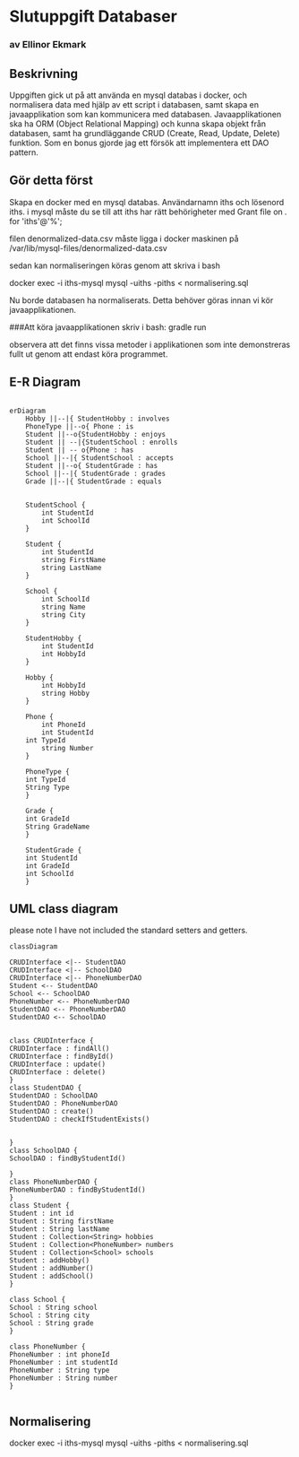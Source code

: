 # Slutuppgift Databaser

### av Ellinor Ekmark

## Beskrivning

Uppgiften gick ut på att använda en mysql databas i docker, och normalisera data med hjälp av ett script i databasen, samt skapa en javaapplikation som kan kommunicera med databasen. Javaapplikationen ska ha ORM (Object Relational Mapping) och kunna skapa objekt från databasen, samt ha grundläggande CRUD (Create, Read, Update, Delete) funktion. Som en bonus gjorde jag ett försök att implementera ett DAO pattern.

## Gör detta först

Skapa en docker med en mysql databas. Användarnamn iths och lösenord iths. 
i mysql måste du se till att iths har rätt behörigheter med 
Grant file on *.* for 'iths'@'%';

filen denormalized-data.csv måste ligga i docker maskinen på /var/lib/mysql-files/denormalized-data.csv

sedan kan normaliseringen köras genom att skriva i bash

docker exec -i iths-mysql mysql -uiths -piths < normalisering.sql

Nu borde databasen ha normaliserats.
Detta behöver göras innan vi kör javaapplikationen.


###Att köra javaapplikationen
skriv i bash: gradle run

observera att det finns vissa metoder i applikationen som inte demonstreras fullt ut genom att endast köra programmet. 

## E-R Diagram


```mermaid

erDiagram    
    Hobby ||--|{ StudentHobby : involves
    PhoneType ||--o{ Phone : is
    Student ||--o{StudentHobby : enjoys
    Student || --|{StudentSchool : enrolls
    Student || -- o{Phone : has
    School ||--|{ StudentSchool : accepts
    Student ||--o{ StudentGrade : has
    School ||--|{ StudentGrade : grades
    Grade ||--|{ StudentGrade : equals
    
    
    StudentSchool {
        int StudentId
        int SchoolId
    }
    
    Student {
        int StudentId
        string FirstName
        string LastName
    }
    
    School {
        int SchoolId
        string Name
        string City
    }

    StudentHobby {
        int StudentId
        int HobbyId
    }

    Hobby {
        int HobbyId
        string Hobby
    }

    Phone {
        int PhoneId
        int StudentId
	int TypeId
        string Number
    }

    PhoneType {
	int TypeId
	String Type
    }

    Grade {
	int GradeId
	String GradeName
    }

    StudentGrade {
	int StudentId
	int GradeId
	int SchoolId
    }

```
## UML class diagram
please note I have not included the standard setters and getters.

```mermaid
classDiagram

CRUDInterface <|-- StudentDAO
CRUDInterface <|-- SchoolDAO
CRUDInterface <|-- PhoneNumberDAO
Student <-- StudentDAO
School <-- SchoolDAO
PhoneNumber <-- PhoneNumberDAO
StudentDAO <-- PhoneNumberDAO
StudentDAO <-- SchoolDAO


class CRUDInterface {
CRUDInterface : findAll()
CRUDInterface : findById()
CRUDInterface : update()
CRUDInterface : delete()
}
class StudentDAO {
StudentDAO : SchoolDAO
StudentDAO : PhoneNumberDAO
StudentDAO : create()
StudentDAO : checkIfStudentExists()


}
class SchoolDAO {
SchoolDAO : findByStudentId()

}
class PhoneNumberDAO {
PhoneNumberDAO : findByStudentId()
}
class Student {
Student : int id
Student : String firstName
Student : String lastName
Student : Collection<String> hobbies
Student : Collection<PhoneNumber> numbers
Student : Collection<School> schools
Student : addHobby()
Student : addNumber()
Student : addSchool()
}

class School {
School : String school
School : String city
School : String grade
}

class PhoneNumber {
PhoneNumber : int phoneId
PhoneNumber : int studentId
PhoneNumber : String type
PhoneNumber : String number
}


```


## Normalisering

docker exec -i iths-mysql mysql -uiths -piths < normalisering.sql
